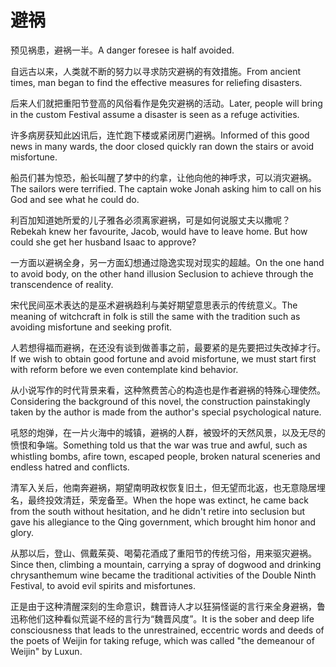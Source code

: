 # 避祸

<p><span class="chinese">预见祸患，避祸一半。</span><span class="english">A danger foresee is half avoided.</span></p>

<p><span class="chinese">自远古以来，人类就不断的努力以寻求防灾避祸的有效措施。</span><span class="english">From ancient times, man began to find the effective measures for reliefing disasters.</span></p>

<p><span class="chinese">后来人们就把重阳节登高的风俗看作是免灾避祸的活动。</span><span class="english">Later, people will bring in the custom Festival assume a disaster is seen as a refuge activities.</span></p>

<p><span class="chinese">许多病房获知此凶讯后，连忙跑下楼或紧闭房门避祸。</span><span class="english">Informed of this good news in many wards, the door closed quickly ran down the stairs or avoid misfortune.</span></p>

<p><span class="chinese">船员们甚为惊恐，船长叫醒了梦中的约拿，让他向他的神呼求，可以消灾避祸。</span><span class="english">The sailors were terrified. The captain woke Jonah asking him to call on his God and see what he could do.</span></p>

<p><span class="chinese">利百加知道她所爱的儿子雅各必须离家避祸，可是如何说服丈夫以撒呢？</span><span class="english">Rebekah knew her favourite, Jacob, would have to leave home. But how could she get her husband Isaac to approve?</span></p>

<p><span class="chinese">一方面以避祸全身，另一方面幻想通过隐逸实现对现实的超越。</span><span class="english">On the one hand to avoid body, on the other hand illusion Seclusion to achieve through the transcendence of reality.</span></p>

<p><span class="chinese">宋代民间巫术表达的是巫术避祸趋利与美好期望意思表示的传统意义。</span><span class="english">The meaning of witchcraft in folk is still the same with the tradition such as avoiding misfortune and seeking profit.</span></p>

<p><span class="chinese">人若想得福而避祸，在还没有谈到做善事之前，最要紧的是先要把过失改掉才行。</span><span class="english">If we wish to obtain good fortune and avoid misfortune, we must start first with reform before we even contemplate kind behavior.</span></p>

<p><span class="chinese">从小说写作的时代背景来看，这种煞费苦心的构造也是作者避祸的特殊心理使然。</span><span class="english">Considering the background of this novel, the construction painstakingly taken by the author is made from the author's special psychological nature.</span></p>

<p><span class="chinese">吼怒的炮弹，在一片火海中的城镇，避祸的人群，被毁坏的天然风景，以及无尽的愤恨和争端。</span><span class="english">Something told us that the war was true and awful, such as whistling bombs, afire town, escaped people, broken natural sceneries and endless hatred and conflicts.</span></p>

<p><span class="chinese">清军入关后，他南奔避祸，期望南明政权恢复旧土，但无望而北返，也无意隐居埋名，最终投效清廷，荣宠备至。</span><span class="english">When the hope was extinct, he came back from the south without hesitation, and he didn't retire into seclusion but gave his allegiance to the Qing government, which brought him honor and glory.</span></p>

<p><span class="chinese">从那以后，登山、佩戴茱萸、喝菊花酒成了重阳节的传统习俗，用来驱灾避祸。</span><span class="english">Since then, climbing a mountain, carrying a spray of dogwood and drinking chrysanthemum wine became the traditional activities of the Double Ninth Festival, to avoid evil spirits and misfortunes.</span></p>

<p><span class="chinese">正是由于这种清醒深刻的生命意识，魏晋诗人才以狂狷怪诞的言行来全身避祸，鲁迅称他们这种看似荒诞不经的言行为“魏晋风度”。</span><span class="english">It is the sober and deep life consciousness that leads to the unrestrained, eccentric words and deeds of the poets of Weijin for taking refuge, which was called "the demeanour of Weijin" by Luxun.</span></p>

